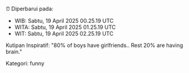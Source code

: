 ⏰ Diperbarui pada:
- WIB: Sabtu, 19 April 2025 00.25.19 UTC
- WITA: Sabtu, 19 April 2025 01.25.19 UTC
- WIT: Sabtu, 19 April 2025 02.25.19 UTC

Kutipan Inspiratif:
"80% of boys have girlfriends.. Rest 20% are having brain."


Kategori: funny

